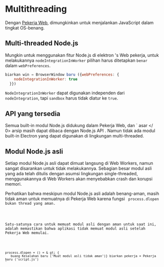 # Multithreading

Dengan [Pekerja Web][web-workers], dimungkinkan untuk menjalankan JavaScript dalam tingkat OS-benang.

## Multi-threaded Node.js

Mungkin untuk menggunakan fitur Node.js di elektron 's Web pekerja, untuk melakukannya `nodeIntegrationInWorker` pilihan harus ditetapkan `benar` dalam `webPreferences`.

```javascript
biarkan win = BrowserWindow baru ({webPreferences: {
    nodeIntegrationInWorker: true
  }})
```

`NodeIntegrationInWorker` dapat digunakan independen dari `nodeIntegration`, tapi `sandbox` harus tidak diatur ke `true`.

## API yang tersedia

Semua built-in modul Node.js didukung dalam Pekerja Web, dan ` asar </ 0> 
arsip masih dapat dibaca dengan Node.js API . Namun tidak ada modul built-in Electron yang dapat digunakan di lingkungan multi-threaded.</p>

<h2 spaces-before="0">Modul Node.js asli</h2>

<p spaces-before="0">Setiap modul Node.js asli dapat dimuat langsung di Web Workers, namun sangat disarankan untuk tidak melakukannya. Sebagian besar modul asli yang ada telah ditulis dengan asumsi lingkungan single-threaded, menggunakannya di Web Workers akan menyebabkan crash dan korupsi memori.</p>

<p spaces-before="0">Perhatikan bahwa meskipun modul Node.js asli adalah benang-aman, masih tidak aman untuk memuatnya di Pekerja Web karena fungsi <code> process.dlopen </ 0> bukan thread yang aman.</p>

<p spaces-before="0">Satu-satunya cara untuk memuat modul asli dengan aman untuk saat ini, adalah memastikan bahwa aplikasi tidak memuat modul asli setelah Pekerja Web memulai.</p>

<pre><code class="javascript">process.dlopen = () = & gt; {
   buang Kesalahan baru ('Muat modul asli tidak aman')} biarkan pekerja = Pekerja baru ('script.js')
`</pre>

[web-workers]: https://developer.mozilla.org/en/docs/Web/API/Web_Workers_API/Using_web_workers
